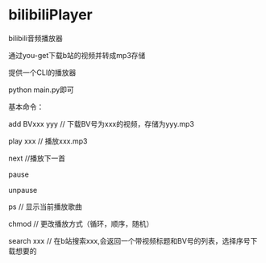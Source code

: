 # bilibiliPlayer
bilibili音频播放器

通过you-get下载b站的视频并转成mp3存储

提供一个CLI的播放器

python main.py即可

基本命令：

add BVxxx yyy // 下载BV号为xxx的视频，存储为yyy.mp3

play xxx  // 播放xxx.mp3

next  //播放下一首

pause

unpause

ps  // 显示当前播放歌曲

chmod // 更改播放方式（循环，顺序，随机）

search xxx // 在b站搜索xxx,会返回一个带视频标题和BV号的列表，选择序号下载想要的
